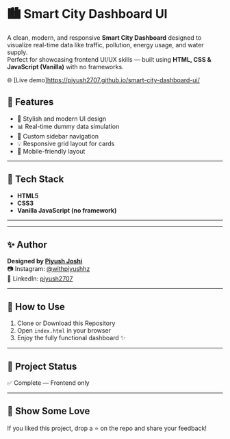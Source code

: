 # 🏙️ Smart City Dashboard UI

A clean, modern, and responsive **Smart City Dashboard** designed to visualize real-time data like traffic, pollution, energy usage, and water supply.  
Perfect for showcasing frontend UI/UX skills — built using **HTML, CSS & JavaScript (Vanilla)** with no frameworks.

🌐 [Live demo]https://piyush2707.github.io/smart-city-dashboard-ui/

## 🚀 Features

- 🔵 Stylish and modern UI design
- 📊 Real-time dummy data simulation
- 🎨 Custom sidebar navigation
- 💡 Responsive grid layout for cards
- 📱 Mobile-friendly layout

---

## 📂 Tech Stack

- **HTML5**
- **CSS3**
- **Vanilla JavaScript (no framework)**

---


---

## ✨ Author

**Designed by [Piyush Joshi](https://www.instagram.com/withpiyushhz)**  
📷 Instagram: [@withpiyushhz](https://www.instagram.com/withpiyushhz)  
💼 LinkedIn: [piyush2707](https://www.linkedin.com/in/piyush2707)

---

## 📁 How to Use

1. Clone or Download this Repository
2. Open `index.html` in your browser
3. Enjoy the fully functional dashboard ✨

---

## 📌 Project Status

✅ Complete — Frontend only  


---

## 🌟 Show Some Love

If you liked this project, drop a ⭐ on the repo and share your feedback!

